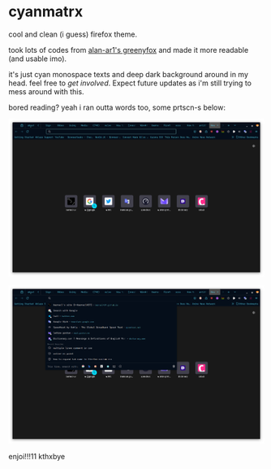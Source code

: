 # cyanmatrx

cool and clean (i guess) firefox theme. 

took lots of codes from [alan-ar1's greenyfox](https://github.com/alan-ar1/greenyfox) and made it more readable (and usable imo).

it's just cyan monospace texts and deep dark background around in my head. feel free to *get involved*. Expect future updates as i'm still trying to mess around with this.

bored reading? yeah i ran outta words too, some prtscn-s below:

![new tab and lots of other tabs](/prtscn/image.png)

![drop down suggestions](/prtscn/image2.png)

enjoi!!!11 kthxbye
